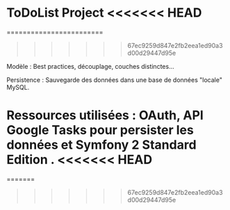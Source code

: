 ToDoList Project
<<<<<<< HEAD
=======
========================
>>>>>>> 67ec9259d847e2fb2eea1ed90a3d00d29447d95e


Modèle : Best practices, découplage, couches distinctes...

Persistence : Sauvegarde des données dans une base de données "locale" MySQL.

Ressources utilisées : OAuth, API Google Tasks pour persister les données et Symfony 2 Standard Edition .
<<<<<<< HEAD
========================

=======
>>>>>>> 67ec9259d847e2fb2eea1ed90a3d00d29447d95e
